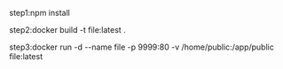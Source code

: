 step1:npm install

step2:docker build -t file:latest .

step3:docker run -d --name file -p 9999:80 -v /home/public:/app/public file:latest


